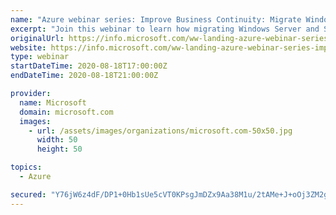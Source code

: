 ```yaml
---
name: "Azure webinar series: Improve Business Continuity: Migrate Windows and SQL Server to Azure"
excerpt: "Join this webinar to learn how migrating Windows Server and SQL Server to Azure improves business continuity by creating extra capacity for your workloads, reducing overhead, and helping you recover services in a timely and orchestrated manner."
originalUrl: https://info.microsoft.com/ww-landing-azure-webinar-series-improve-business-continuity-migrate-windows-and-sql-server-to-azure.html
website: https://info.microsoft.com/ww-landing-azure-webinar-series-improve-business-continuity-migrate-windows-and-sql-server-to-azure.html
type: webinar
startDateTime: 2020-08-18T17:00:00Z
endDateTime: 2020-08-18T21:00:00Z

provider:
  name: Microsoft
  domain: microsoft.com
  images:
    - url: /assets/images/organizations/microsoft.com-50x50.jpg
      width: 50
      height: 50

topics:
  - Azure

secured: "Y76jW6z4dF/DP1+0Hb1sUe5cVT0KPsgJmDZx9Aa38M1u/2tAMe+J+oOj3ZM2gcU3Pg+liv9T8rybhcXWqeBUcrHcDguJwLcJhfAi/zHbnO0zDcmlqWVSbZhcTJBWu7Kw9Al+tCjWoumjFi82WS2mXqtkax0KsKPs/Pqb4n+ngSOqzIm859pwxdRNRdvUVV/Wk8GOxWOBqloQzBCbNKR6x0/u5Ia7KC9ggTyBhesF49qj5M+I243+O3aabgYKb20QlT/XYjl5SrGV5bt7VUgPgm5LU7wga9MPqiJRaf25G1sjmjre6RWtqOY1gCYBA3PTdRpltm8KCzFrUMIBkEa+iQ==;0AsPUjEwXaJep2/KKywJmg=="
---
```


